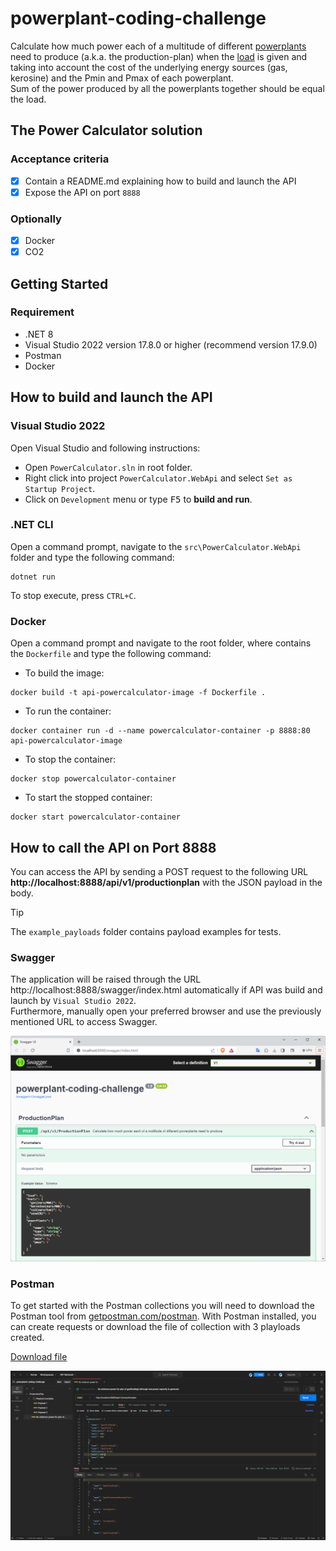 # powerplant-coding-challenge

Calculate how much power each of a multitude of different [powerplants](https://en.wikipedia.org/wiki/Power_station) need to produce (a.k.a. the production-plan) when the [load](https://en.wikipedia.org/wiki/Load_profile) is given and taking into account the cost of the underlying energy sources (gas, kerosine) and the Pmin and Pmax of each powerplant.   
Sum of the power produced by all the powerplants together should be equal the load.

## The Power Calculator solution

### Acceptance criteria
- [x] Contain a README.md explaining how to build and launch the API
- [x] Expose the API on port `8888`

### Optionally
- [x] Docker
- [x] CO2

## Getting Started

### Requirement

- .NET 8
- Visual Studio 2022 version 17.8.0 or higher (recommend version 17.9.0)
- Postman
- Docker

## How to build and launch the API

### Visual Studio 2022

Open Visual Studio and following instructions:

- Open `PowerCalculator.sln` in root folder.
- Right click into project `PowerCalculator.WebApi` and select `Set as Startup Project`.
- Click on `Development` menu or type <kbd>F5</kbd> to **build and run**.

### .NET CLI

Open a command prompt, navigate to the `src\PowerCalculator.WebApi` folder and type the following command:

```
dotnet run
```

To stop execute, press `CTRL+C`.

### Docker

Open a command prompt and navigate to the root folder, where contains the `Dockerfile` and type the following command:

- To build the image:

```
docker build -t api-powercalculator-image -f Dockerfile .
```

- To run the container:

```
docker container run -d --name powercalculator-container -p 8888:80 api-powercalculator-image
```

- To stop the container:

```
docker stop powercalculator-container
```

- To start the stopped container:

```
docker start powercalculator-container
```

## How to call the API on Port 8888

You can access the API by sending a POST request to the following URL **http://localhost:8888/api/v1/productionplan** with the JSON payload in the body.

> [!TIP]
> The `example_payloads` folder contains payload examples for tests.

### Swagger

The application will be raised through the URL http://localhost:8888/swagger/index.html automatically if API was build and launch by `Visual Studio 2022`.   
Furthermore, manually open your preferred browser and use the previously mentioned URL to access Swagger.

![Swagger](img/swagger.png)

### Postman

To get started with the Postman collections you will need to download the Postman tool from [getpostman.com/postman](https://www.getpostman.com/postman). 
With Postman installed, you can create requests or download the file of collection with 3 playloads created.

[Download file](ProductionPlan.postman_collection.json)

![Postman](img/postman.png)

